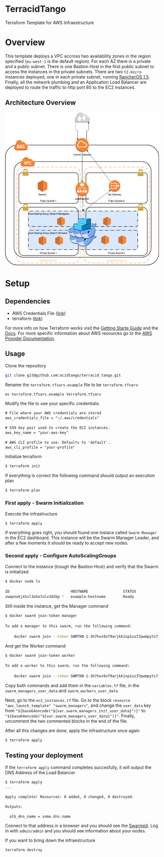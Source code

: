 # TerracidTango
Terraform Template for AWS Infraestructure

# Overview

This template deploys a VPC accross two availability zones in the region specified (`eu-west-1` is
the default region). For each AZ there is a private and a public subnet. There is one Bastion Host
in the first public subnet to access the instances in the private subnets. There are two `t2.micro`
instances deployed, one in each private subnet, running [RancherOS 1.5](https://rancher.com/rancher-os/).
Finally, all the network plumbing and an Application Load Balancer are deployed to route the traffic
to http port 80 to the EC2 instances.

## Architecture Overview

![](AWS_Infraestructure.png)

# Setup

## Dependencies

- AWS Credentials File ([link](https://docs.aws.amazon.com/cli/latest/userguide/cli-configure-files.html))
- terraform ([link](https://www.terraform.io/downloads.html))

For more info on how Terraform works visit the [Getting Starte Guide](https://learn.hashicorp.com/terraform/getting-started/install.html)
and the [Docs](https://www.terraform.io/docs). For more specific information about AWS resources
go to the [AWS Provider Documentation](https://www.terraform.io/docs/providers/aws/index.html).

## Usage

Clone the repository

```sh
git clone git@github.com:acidtango/terracid_tango.git
```

Rename the `terraform.tfvars.example` file to be `terraform.tfvars`:

```sh
mv terraform.tfvars.example terraform.tfvars
```

Modify the file to use your specific credentials:

```
# File where your AWS credentials are stored
aws_credentials_file = "~/.aws/credentials"

# SSH key pair used to create the EC2 instances.
aws_key_name = "your-aws-key"

# AWS CLI profile to use. Defaults to 'default'.
aws_cli_profile = "your-profile"
```

Initialize terraform
```sh
$ terraform init
```

If everything is correct the following command should output an execution plan
```sh
$ terraform plan
```

### First apply - Swarm Initialization

Execute the infrastructure
```sh
$ terraform apply
```

If everything goes right, you should found one instace called `Swarm Manager` in the EC2 dashboard.
This instance will be the Swarm Manager Leader, and after a few moments it should be ready to accept
new nodes.

### Second apply - Configure AutoScalingGroups

Connect to the instance (trough the Bastion Host) and verify that the Swarm is initialized

```sh
$ docker node ls

ID                            HOSTNAME                STATUS              AVAILABILITY        MANAGER STATUS      ENGINE VERSION
zwqenokj41vl3oho7ulv3d2bp *   example-hostname        Ready               Active              Leader              18.09.1
```

Still inside the instance, get the Manager command
```sh
$ docker swarm join-token manager

To add a manager to this swarm, run the following command:

    docker swarm join --token SWMTKN-1-3h7hxv9sf9arjkk1np1uz37pwmpyts7jndktfrscycl3h4k98z-examplemanagertoken 10.0.1.123:2377
```

And get the Worker command
```sh
$ docker swarm join-token worker

To add a worker to this swarm, run the following command:

    docker swarm join --token SWMTKN-1-3h7hxv9sf9arjkk1np1uz37pwmpyts7jndktfrscycl3h4k98z-exampleworkertoken 10.0.1.123:2377
```

Copy both commands and add them in the `variables.tf` file, in the `swarm_managers_user_data` and
`swarm_workers_user_data`

Next, go to the `ec2_instances.tf` file. Go to the block `resource "aws_launch_template" "swarm_managers"`,
and change the `user_data` key from `"${base64encode("${var.swarm_managers_init_user_data}")}"` to
`"${base64encode("${var.swarm_managers_user_data}")}"`. Finally, uncomment the two commented blocks
in the end of the file.

After all this changes are done, apply the infrastructure once again

```sh
$ terraform apply
```

## Testing your deployment

If the `terraform apply` command completes succesfully, it will output the DNS Address of the Load
Balancer
```
$ terraform apply
...

Apply complete! Resources: 0 added, 0 changed, 0 destroyed.

Outputs:

  alb_dns_name = some.dns.name
```

Connect to that address in a browser and you should see the [Swarmpit](https://swarmpit.io/). Log
in with `admin/admin` and you should see information about your nodes.

If you want to bring down the infraestructure

```sh
terraform destroy
```
